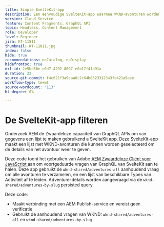 ```yaml
---
title: Simple SvelteKit-app
description: Een eenvoudige SvelteKit-app waarmee WKND-avonturen worden weergegeven die zijn gemodelleerd met Content Fragments.
version: Cloud Service
feature: Content Fragments, GraphQL API
topic: Headless, Content Management
role: Developer
level: Beginner
jira: KT-11811
thumbnail: KT-11811.jpg
index: false
hide: true
recommendations: noCatalog, noDisplay
hidefromtoc: true
exl-id: 2e5bd50e-c0d7-4292-8097-e0a17f41a91a
duration: 22
source-git-commit: f4c621f3a9caa8c2c64b8323312343fe421a5aee
workflow-type: tm+mt
source-wordcount: '113'
ht-degree: 0%

---
```


# De SvelteKit-app filteren

Onderzoek AEM de Zwaardeloze capaciteit van GraphQL APIs om van gegevens een lijst te maken gebruikend a [ SvelteKit ](https://kit.svelte.dev/) app. Deze SvelteKit-app maakt een lijst met WKND-avonturen die kunnen worden geselecteerd om de details van het avontuur weer te geven.

Deze code toont het gebruiken van Adobe [ AEM Zwaardeloze Cliënt voor JavaScript ](https://github.com/adobe/aem-headless-client-js/blob/main/api-reference.md) aan om voortgeduurde vragen van GraphQL van SvelteKit aan te halen. Deze app gebruikt de `wknd-shared/adventures-all` aanhoudend vraag om alle avonturen te verzamelen, en een lijst van beschikbare Types van Activiteit af te leiden. Adventure-details worden aangevraagd via de `wknd-shared/adventures-by-slug` persisted query.

Deze code:

+ Maakt verbinding met een AEM Publish-service en vereist geen verificatie
+ Gebruikt de aanhoudend vragen van WKND: `wknd-shared/adventures-all` en `wknd-shared/adventures-by-slug`
